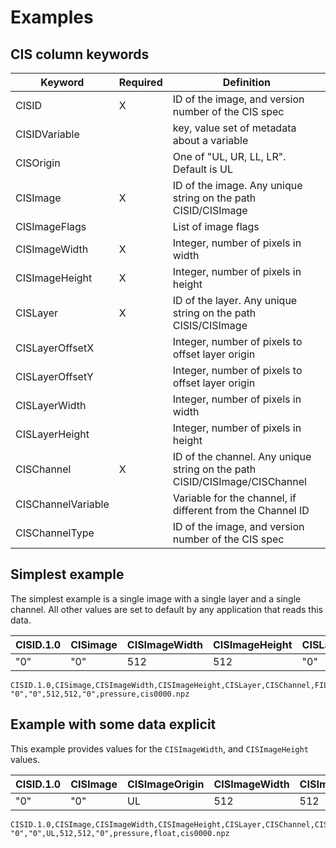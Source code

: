 # Examples

## CIS column keywords

|Keyword| Required | Definition |
|-|-|-|
|CISID              |X|ID of the image, and version number of the CIS spec|
|CISIDVariable      | |key, value set of metadata about a variable|
|CISOrigin          | |One of "UL, UR, LL, LR". Default is UL|
|CISImage           |X|ID of the image. Any unique string on the path CISID/CISImage|
|CISImageFlags      | |List of image flags|
|CISImageWidth      |X|Integer, number of pixels in width|
|CISImageHeight     |X|Integer, number of pixels in height|
|CISLayer           |X|ID of the layer. Any unique string on the path CISIS/CISImage| 
|CISLayerOffsetX    | |Integer, number of pixels to offset layer origin|
|CISLayerOffsetY    | |Integer, number of pixels to offset layer origin|
|CISLayerWidth      | |Integer, number of pixels in width|
|CISLayerHeight     | |Integer, number of pixels in height|
|CISChannel         |X|ID of the channel. Any unique string on the path CISID/CISImage/CISChannel| 
|CISChannelVariable | |Variable for the channel, if different from the Channel ID|
|CISChannelType     | |ID of the image, and version number of the CIS spec|

## Simplest example
The simplest example is a single image with a single layer and a single channel. All other values are set to default by any application that reads this data.

|CISID.1.0|CISimage|CISImageWidth|CISImageHeight|CISLayer|CISChannel|FILE|
|-|-|-|-|-|-|-|
|"0"|"0"|512|512|"0"|pressure|cis0000.npz|

```
CISID.1.0,CISimage,CISImageWidth,CISImageHeight,CISLayer,CISChannel,FILE
"0","0",512,512,"0",pressure,cis0000.npz
```

## Example with some data explicit 
This example provides values for the `CISImageWidth`, and `CISImageHeight` values.

|CISID.1.0|CISImage|CISImageOrigin|CISImageWidth|CISImageHeight|CISLayer|CISChannel|CISChannelType|FILE|
|-|-|-|-|-|-|-|-|-|
|"0"|"0"|UL|512|512|"0"|pressure|float|cis0000.npz|

```
CISID.1.0,CISImage,CISImageWidth,CISImageHeight,CISLayer,CISChannel,CISChanne,FlILE
"0","0",UL,512,512,"0",pressure,float,cis0000.npz
```
